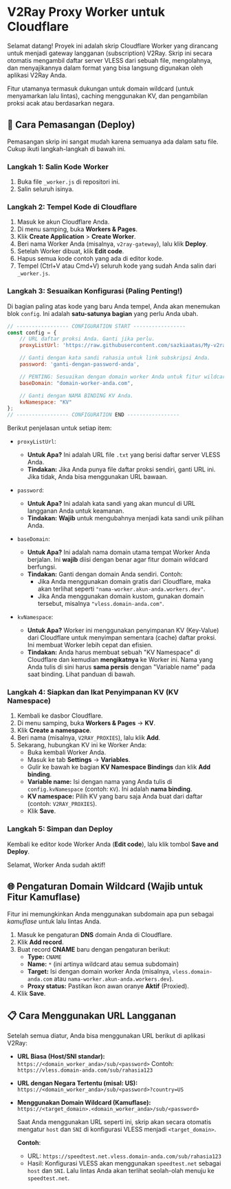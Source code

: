 # V2Ray Proxy Worker untuk Cloudflare

Selamat datang! Proyek ini adalah skrip Cloudflare Worker yang dirancang untuk menjadi gateway langganan (subscription) V2Ray. Skrip ini secara otomatis mengambil daftar server VLESS dari sebuah file, mengolahnya, dan menyajikannya dalam format yang bisa langsung digunakan oleh aplikasi V2Ray Anda.

Fitur utamanya termasuk dukungan untuk domain wildcard (untuk menyamarkan lalu lintas), caching menggunakan KV, dan pengambilan proksi acak atau berdasarkan negara.

## 🚀 Cara Pemasangan (Deploy)

Pemasangan skrip ini sangat mudah karena semuanya ada dalam satu file. Cukup ikuti langkah-langkah di bawah ini.

### Langkah 1: Salin Kode Worker

1.  Buka file `_worker.js` di repositori ini.
2.  Salin seluruh isinya.

### Langkah 2: Tempel Kode di Cloudflare

1.  Masuk ke akun Cloudflare Anda.
2.  Di menu samping, buka **Workers & Pages**.
3.  Klik **Create Application** > **Create Worker**.
4.  Beri nama Worker Anda (misalnya, `v2ray-gateway`), lalu klik **Deploy**.
5.  Setelah Worker dibuat, klik **Edit code**.
6.  Hapus semua kode contoh yang ada di editor kode.
7.  Tempel (Ctrl+V atau Cmd+V) seluruh kode yang sudah Anda salin dari `_worker.js`.

### Langkah 3: Sesuaikan Konfigurasi (Paling Penting!)

Di bagian paling atas kode yang baru Anda tempel, Anda akan menemukan blok `config`. Ini adalah **satu-satunya bagian** yang perlu Anda ubah.

```javascript
// ----------------- CONFIGURATION START -----------------
const config = {
    // URL daftar proksi Anda. Ganti jika perlu.
    proxyListUrl: 'https://raw.githubusercontent.com/sazkiaatas/My-v2ray/main/proxyList.txt',

    // Ganti dengan kata sandi rahasia untuk link subskripsi Anda.
    password: 'ganti-dengan-password-anda',

    // PENTING: Sesuaikan dengan domain worker Anda untuk fitur wildcard.
    baseDomain: "domain-worker-anda.com",

    // Ganti dengan NAMA BINDING KV Anda.
    kvNamespace: "KV"
};
// ----------------- CONFIGURATION END -----------------
```

Berikut penjelasan untuk setiap item:

*   `proxyListUrl`:
    *   **Untuk Apa?** Ini adalah URL file `.txt` yang berisi daftar server VLESS Anda.
    *   **Tindakan:** Jika Anda punya file daftar proksi sendiri, ganti URL ini. Jika tidak, Anda bisa menggunakan URL bawaan.

*   `password`:
    *   **Untuk Apa?** Ini adalah kata sandi yang akan muncul di URL langganan Anda untuk keamanan.
    *   **Tindakan:** **Wajib** untuk mengubahnya menjadi kata sandi unik pilihan Anda.

*   `baseDomain`:
    *   **Untuk Apa?** Ini adalah nama domain utama tempat Worker Anda berjalan. Ini **wajib** diisi dengan benar agar fitur domain wildcard berfungsi.
    *   **Tindakan:** Ganti dengan domain Anda sendiri. Contoh:
        *   Jika Anda menggunakan domain gratis dari Cloudflare, maka akan terlihat seperti `"nama-worker.akun-anda.workers.dev"`.
        *   Jika Anda menggunakan domain kustom, gunakan domain tersebut, misalnya `"vless.domain-anda.com"`.

*   `kvNamespace`:
    *   **Untuk Apa?** Worker ini menggunakan penyimpanan KV (Key-Value) dari Cloudflare untuk menyimpan sementara (cache) daftar proksi. Ini membuat Worker lebih cepat dan efisien.
    *   **Tindakan:** Anda harus membuat sebuah "KV Namespace" di Cloudflare dan kemudian **mengikatnya** ke Worker ini. Nama yang Anda tulis di sini harus **sama persis** dengan "Variable name" pada saat binding. Lihat panduan di bawah.

### Langkah 4: Siapkan dan Ikat Penyimpanan KV (KV Namespace)

1.  Kembali ke dasbor Cloudflare.
2.  Di menu samping, buka **Workers & Pages** -> **KV**.
3.  Klik **Create a namespace**.
4.  Beri nama (misalnya, `V2RAY_PROXIES`), lalu klik **Add**.
5.  Sekarang, hubungkan KV ini ke Worker Anda:
    *   Buka kembali Worker Anda.
    *   Masuk ke tab **Settings** -> **Variables**.
    *   Gulir ke bawah ke bagian **KV Namespace Bindings** dan klik **Add binding**.
    *   **Variable name:** Isi dengan nama yang Anda tulis di `config.kvNamespace` (contoh: `KV`). Ini adalah **nama binding**.
    *   **KV namespace:** Pilih KV yang baru saja Anda buat dari daftar (contoh: `V2RAY_PROXIES`).
    *   Klik **Save**.

### Langkah 5: Simpan dan Deploy

Kembali ke editor kode Worker Anda (**Edit code**), lalu klik tombol **Save and Deploy**.

Selamat, Worker Anda sudah aktif!

## 🌐 Pengaturan Domain Wildcard (Wajib untuk Fitur Kamuflase)

Fitur ini memungkinkan Anda menggunakan subdomain apa pun sebagai *kamuflase* untuk lalu lintas Anda.

1.  Masuk ke pengaturan **DNS** domain Anda di Cloudflare.
2.  Klik **Add record**.
3.  Buat record **CNAME** baru dengan pengaturan berikut:
    *   **Type:** `CNAME`
    *   **Name:** `*` (ini artinya wildcard atau semua subdomain)
    *   **Target:** Isi dengan domain worker Anda (misalnya, `vless.domain-anda.com` atau `nama-worker.akun-anda.workers.dev`).
    *   **Proxy status:** Pastikan ikon awan oranye **Aktif** (Proxied).
4.  Klik **Save**.

## 📋 Cara Menggunakan URL Langganan

Setelah semua diatur, Anda bisa menggunakan URL berikut di aplikasi V2Ray:

*   **URL Biasa (Host/SNI standar):**
    `https://<domain_worker_anda>/sub/<password>`
    Contoh: `https://vless.domain-anda.com/sub/rahasia123`

*   **URL dengan Negara Tertentu (misal: US):**
    `https://<domain_worker_anda>/sub/<password>?country=US`

*   **Menggunakan Domain Wildcard (Kamuflase):**
    `https://<target_domain>.<domain_worker_anda>/sub/<password>`

    Saat Anda menggunakan URL seperti ini, skrip akan secara otomatis mengatur `host` dan `SNI` di konfigurasi VLESS menjadi `<target_domain>`.

    **Contoh**:
    *   URL: `https://speedtest.net.vless.domain-anda.com/sub/rahasia123`
    *   Hasil: Konfigurasi VLESS akan menggunakan `speedtest.net` sebagai `host` dan `SNI`. Lalu lintas Anda akan terlihat seolah-olah menuju ke `speedtest.net`.
